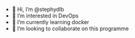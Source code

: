 - 👋 Hi, I’m @stephydlb
- 👀 I’m interested in DevOps
- 🌱 I’m currently learning docker
- 💞️ I’m looking to collaborate on this programme


<!---
stephydlb/stephydlb is a ✨ special ✨ repository because its `README.md` (this file) appears on your GitHub profile.
You can click the Preview link to take a look at your changes.
--->
